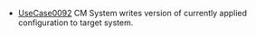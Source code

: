  * [UseCase0092](UseCase0092.md) CM System writes version of currently applied configuration to target system.
